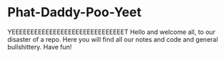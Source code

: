 # Phat-Daddy-Poo-Yeet
YEEEEEEEEEEEEEEEEEEEEEEEEEEEEEET
Hello and welcome all, to our disaster of a repo. Here you will find all our notes and code and general bullshittery. Have fun!
